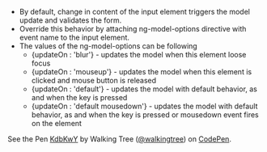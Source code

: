 *	By default, change in content of the input element triggers the model update and validates the form. 
*	Override this behavior by attaching ng-model-options  directive with event name to the input element.
*	The values of the ng-model-options  can be following
    -	{updateOn : 'blur'} - updates the model when this element loose focus
    -	{updateOn : 'mouseup'} - updates the model when this element is clicked and mouse button is released
    -	{updateOn : 'default'} - updates the model with default behavior, as and when the key is pressed
    -	{updateOn : 'default mousedown'} - updates the model with default behavior, as and when the key is pressed or mousedown event fires on the element

<p data-height="268" data-theme-id="0" data-slug-hash="KdbKwY" data-default-tab="result" data-user="walkingtree" class='codepen'>See the Pen <a href='http://codepen.io/walkingtree/pen/KdbKwY/'>KdbKwY</a> by Walking Tree (<a href='http://codepen.io/walkingtree'>@walkingtree</a>) on <a href='http://codepen.io'>CodePen</a>.</p>
<script async src="//assets.codepen.io/assets/embed/ei.js"></script>
